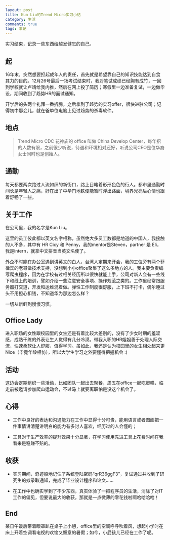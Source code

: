```yaml
---
layout: post
title: Kun Liu的Trend Micro实习小结
category: 生活
comments: true
tags: 事记
---
```


实习结束，记录一些东西给越发健忘的自己。

## 起
16年末，突然想要担起成年人的责任，首先就是希望靠自己的知识技能达到自食其力的目的。12月26号最后一场考试结束时，我对笔试成绩已经胸有成竹，一回到学校就让卢靖给我内推，然后在网上投了简历；寒假里一边准备复试，一边做毕设，期间收到了趋势HR的面试通知。

开学后的头两个礼拜一番折腾，之后拿到了趋势的实习offer，很快进驻公司；记得初中那会儿，就在爸单位电脑上见过趋势的杀毒软件。

## 地点
> Trend Micro CDC
花神庙的 office 叫做 China Develop Center，每年招的人数有限，之前很少听说，待遇和环境相对还好，听说公司CEO是位华裔女士同时也是创始人。

## 通勤
每天都要两次路过人流如织的新街口，路上目睹着形形色色的行人。都市里通勤时间长是年轻人之痛，好在出了中华门地铁便能暂时浮出路面，境界光亮后心情也跟着舒畅了一些。

## 关于工作
在公司里，我的名字是Kun Liu。

这里的员工彼此都以英文名字相称，虽然绝大多员工数都是地道的中国人，我接触的人不多，其中有 HR Cicy 和 Penny，我的mentor是Steven，partner 是 Eli，我是intern，就拿中文拼音当英文名使了。

外企不时能在办公室遇到讲英文的白人，台湾人定期来开会，我的工位旁有两个菲律宾的老哥做技术支持，没想到小小office聚集了这么多地方的人。我主要负责编写爬虫程序，因为在学校有过相关经历所以很快就能上手，公司对新人会有一些线下和线上的培训，譬如介绍一些注意安全事项、操作规范之类的。工作里经常跟服务器打交道，开发和运维混着做。弹性工作制度很舒服，上下班不打卡，偶尔睡过头不用担心扣钱，不知道华为那边怎么样？

一切从新鲜到慢慢习惯。

## Office Lady
进入职场的女性跟校园里的女生还是有着比较大差别的，没有了少女时期的羞涩感，成熟干练的外表让生人觉得有几分冷漠。带我入职的HR姐姐善于处理人际交流，快速柔软让人舒服，值得学习。虽如此，我还是认为校园里的女生相处起来更Nice（毕竟年龄相仿），所以大学生学习之外要懂得把握机会 :)

## 活动
这边会定期组织一些活动，比如团队一起出去聚餐，周五在office一起吃蛋糕，临走前被邀请参加爬山运动会，不过马上就要离职怕是没这个机会了。

## 心得
* 工作中良好的表达和沟通能力在工作中显得十分可贵，能用语言或者图画把一件事情讲清楚讲明白的能力有多讨人喜欢，经历过的人会懂的；

* 工具对于生产效率的提升效果十分显著，在学习使用先进工具上花费时间在我看来是稳赚不赔的。

## 收获
* 实习期间，奇迹般地记住了系统登陆密码“qrR36ggF3”，复试通过并收到了研究生的拟录取通知，完成了毕业设计程序和论文......

* 在工作中也确实学到了不少东西，真实体验了一把程序员的生活，消除了对IT工作的偏见，但要说最大的收获，那就是一点微薄的零花钱啦啊哈哈哈哈！

## End
某日午饭后带着眼罩趴在桌子上小憩，office里的空调呼呼吹着风，想起小学时在床上开着空调看电视的欢愉又惬意的暑假；如今，小屁孩儿已经在工作了呢。
